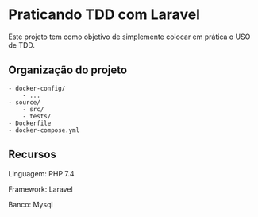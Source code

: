 # Praticando TDD com Laravel

Este projeto tem como objetivo de simplemente colocar em prática o USO de TDD.

## Organização do projeto


````
- docker-config/
    - ...
- source/ 
    - src/
    - tests/
- Dockerfile
- docker-compose.yml
````

## Recursos

Linguagem: PHP 7.4

Framework: Laravel

Banco: Mysql